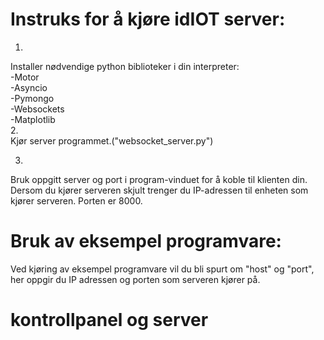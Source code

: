 # Instruks for å kjøre idIOT server:

1.
Installer nødvendige python biblioteker i din interpreter:  
	-Motor  
	-Asyncio  
	-Pymongo  
	-Websockets  
	-Matplotlib  
2.  
Kjør server programmet.("websocket_server.py")

3.  
Bruk oppgitt server og port i program-vinduet for å koble 
til klienten din.  
Dersom du kjører serveren skjult trenger du IP-adressen 
til enheten som kjører serveren. Porten er 8000.  

# Bruk av eksempel programvare:

Ved kjøring av eksempel programvare vil du bli spurt 
om "host" og "port", her oppgir du IP adressen og porten som 
serveren kjører på.  


# kontrollpanel og server

